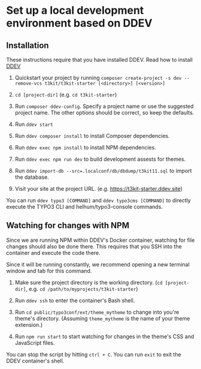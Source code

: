 # Set up a local development environment based on DDEV

## Installation

These instructions require that you have installed DDEV. Read how to install [DDEV](https://ddev.readthedocs.io/en/stable/#installation)

1. Quickstart your project by running `composer create-project -s dev --remove-vcs t3kit/t3kit-starter [<directory>] [<version>]`

2. `cd [project-dir]` (e.g. `cd t3kit-starter`)

3. Run `composer ddev-config`. Specify a project name or use the suggested project name. The other options should be correct, so keep the defaults.

4. Run `ddev start`

5. Run `ddev composer install` to install Composer dependencies.

6. Run `ddev exec npm install` to install NPM dependencies.

7. Run `ddev exec npm run dev` to build development assests for themes.

8. Run `ddev import-db --src=.localconf/db/dbdump/t3kit11.sql` to import the database.

9. Visit your site at the project URL. (e.g. https://t3kit-starter.ddev.site)

You can run `ddev typo3 [COMMAND]` and `ddev typo3cms [COMMAND]` to directly execute the TYPO3 CLI and helhum/typo3-console commands.

## Watching for changes with NPM

Since we are running NPM within DDEV's Docker container, watching for file changes should also be done there. 
This requires that you SSH into the container and execute the code there.

Since it will be running constantly, we recommend opening a new terminal window and tab for this command.

1. Make sure the project directory is the working directory. (`cd [project-dir]`, e.g. `cd /path/to/myprojects/t3kit-starter`)

2. Run `ddev ssh` to enter the container's Bash shell.

3. Run `cd public/typo3conf/ext/theme_mytheme` to change into you're theme's directory. (Assuming `theme_mytheme` is the name of your theme extension.)

4. Run `npm run start` to start watching for changes in the theme's CSS and JavaScript files.

You can stop the script by hitting `ctrl + C`. You can run `exit` to exit the DDEV container's shell.
